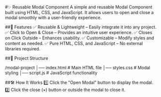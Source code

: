 #✨ Reusable Modal Component
A simple and reusable Modal Component built using HTML, CSS, and JavaScript.
It allows users to open and close a modal smoothly with a user-friendly experience.

##🚀 Features
✅ Reusable & Lightweight – Easily integrate it into any project.
✅ Click to Open & Close – Provides an intuitive user experience.
✅ Closes on Click Outside – Enhances usability.
✅ Customizable – Modify styles and content as needed.
✅ Pure HTML, CSS, and JavaScript – No external libraries required.

##📂 Project Structure

/modal-project
│── index.html     # Main HTML file
│── styles.css     # Modal styling
│── script.js      # JavaScript functionality

##🛠️ How It Works
1️⃣ Click the "Open Modal" button to display the modal.
2️⃣ Click the close (×) button or outside the modal to close it.
